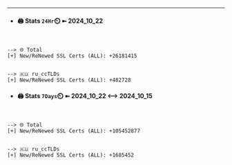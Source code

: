 

---
- #### 🖨️ **Stats** `24Hr`⏲️ ➼ 2024_10_22
```console


--> 🌐 Total
[+] New/ReNewed SSL Certs (ALL): +26181415


--> 🇷🇺 ru_ccTLDs
[+] New/ReNewed SSL Certs (ALL): +482728

```

- #### 🖨️ **Stats** `7Days`⏲️ ➼ 2024_10_22 <--> 2024_10_15
```console


--> 🌐 Total
[+] New/ReNewed SSL Certs (ALL): +105452877


--> 🇷🇺 ru_ccTLDs
[+] New/ReNewed SSL Certs (ALL): +1685452

```

